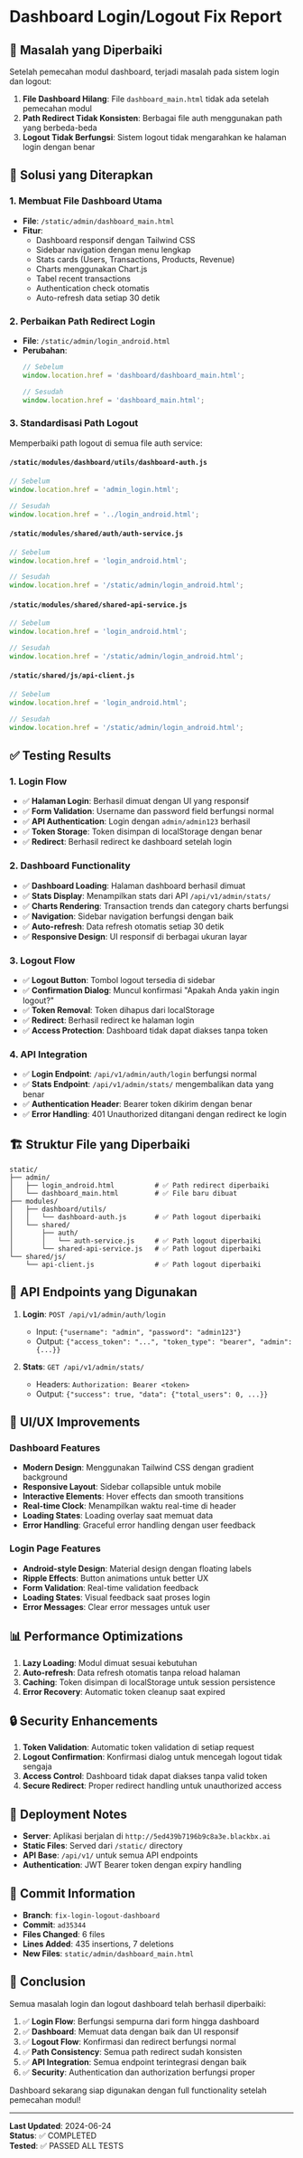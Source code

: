 # Dashboard Login/Logout Fix Report

## 🎯 Masalah yang Diperbaiki

Setelah pemecahan modul dashboard, terjadi masalah pada sistem login dan logout:

1. **File Dashboard Hilang**: File `dashboard_main.html` tidak ada setelah pemecahan modul
2. **Path Redirect Tidak Konsisten**: Berbagai file auth menggunakan path yang berbeda-beda
3. **Logout Tidak Berfungsi**: Sistem logout tidak mengarahkan ke halaman login dengan benar

## 🔧 Solusi yang Diterapkan

### 1. Membuat File Dashboard Utama
- **File**: `/static/admin/dashboard_main.html`
- **Fitur**:
  - Dashboard responsif dengan Tailwind CSS
  - Sidebar navigation dengan menu lengkap
  - Stats cards (Users, Transactions, Products, Revenue)
  - Charts menggunakan Chart.js
  - Tabel recent transactions
  - Authentication check otomatis
  - Auto-refresh data setiap 30 detik

### 2. Perbaikan Path Redirect Login
- **File**: `/static/admin/login_android.html`
- **Perubahan**: 
  ```javascript
  // Sebelum
  window.location.href = 'dashboard/dashboard_main.html';
  
  // Sesudah  
  window.location.href = 'dashboard_main.html';
  ```

### 3. Standardisasi Path Logout
Memperbaiki path logout di semua file auth service:

#### `/static/modules/dashboard/utils/dashboard-auth.js`
```javascript
// Sebelum
window.location.href = 'admin_login.html';

// Sesudah
window.location.href = '../login_android.html';
```

#### `/static/modules/shared/auth/auth-service.js`
```javascript
// Sebelum
window.location.href = 'login_android.html';

// Sesudah
window.location.href = '/static/admin/login_android.html';
```

#### `/static/modules/shared/shared-api-service.js`
```javascript
// Sebelum
window.location.href = 'login_android.html';

// Sesudah
window.location.href = '/static/admin/login_android.html';
```

#### `/static/shared/js/api-client.js`
```javascript
// Sebelum
window.location.href = 'login_android.html';

// Sesudah
window.location.href = '/static/admin/login_android.html';
```

## ✅ Testing Results

### 1. Login Flow
- ✅ **Halaman Login**: Berhasil dimuat dengan UI yang responsif
- ✅ **Form Validation**: Username dan password field berfungsi normal
- ✅ **API Authentication**: Login dengan `admin/admin123` berhasil
- ✅ **Token Storage**: Token disimpan di localStorage dengan benar
- ✅ **Redirect**: Berhasil redirect ke dashboard setelah login

### 2. Dashboard Functionality
- ✅ **Dashboard Loading**: Halaman dashboard berhasil dimuat
- ✅ **Stats Display**: Menampilkan stats dari API `/api/v1/admin/stats/`
- ✅ **Charts Rendering**: Transaction trends dan category charts berfungsi
- ✅ **Navigation**: Sidebar navigation berfungsi dengan baik
- ✅ **Auto-refresh**: Data refresh otomatis setiap 30 detik
- ✅ **Responsive Design**: UI responsif di berbagai ukuran layar

### 3. Logout Flow
- ✅ **Logout Button**: Tombol logout tersedia di sidebar
- ✅ **Confirmation Dialog**: Muncul konfirmasi "Apakah Anda yakin ingin logout?"
- ✅ **Token Removal**: Token dihapus dari localStorage
- ✅ **Redirect**: Berhasil redirect ke halaman login
- ✅ **Access Protection**: Dashboard tidak dapat diakses tanpa token

### 4. API Integration
- ✅ **Login Endpoint**: `/api/v1/admin/auth/login` berfungsi normal
- ✅ **Stats Endpoint**: `/api/v1/admin/stats/` mengembalikan data yang benar
- ✅ **Authentication Header**: Bearer token dikirim dengan benar
- ✅ **Error Handling**: 401 Unauthorized ditangani dengan redirect ke login

## 🏗️ Struktur File yang Diperbaiki

```
static/
├── admin/
│   ├── login_android.html          # ✅ Path redirect diperbaiki
│   └── dashboard_main.html         # ✅ File baru dibuat
├── modules/
│   ├── dashboard/utils/
│   │   └── dashboard-auth.js       # ✅ Path logout diperbaiki
│   └── shared/
│       ├── auth/
│       │   └── auth-service.js     # ✅ Path logout diperbaiki
│       └── shared-api-service.js   # ✅ Path logout diperbaiki
└── shared/js/
    └── api-client.js               # ✅ Path logout diperbaiki
```

## 🔗 API Endpoints yang Digunakan

1. **Login**: `POST /api/v1/admin/auth/login`
   - Input: `{"username": "admin", "password": "admin123"}`
   - Output: `{"access_token": "...", "token_type": "bearer", "admin": {...}}`

2. **Stats**: `GET /api/v1/admin/stats/`
   - Headers: `Authorization: Bearer <token>`
   - Output: `{"success": true, "data": {"total_users": 0, ...}}`

## 🎨 UI/UX Improvements

### Dashboard Features
- **Modern Design**: Menggunakan Tailwind CSS dengan gradient background
- **Responsive Layout**: Sidebar collapsible untuk mobile
- **Interactive Elements**: Hover effects dan smooth transitions
- **Real-time Clock**: Menampilkan waktu real-time di header
- **Loading States**: Loading overlay saat memuat data
- **Error Handling**: Graceful error handling dengan user feedback

### Login Page Features
- **Android-style Design**: Material design dengan floating labels
- **Ripple Effects**: Button animations untuk better UX
- **Form Validation**: Real-time validation feedback
- **Loading States**: Visual feedback saat proses login
- **Error Messages**: Clear error messages untuk user

## 📊 Performance Optimizations

1. **Lazy Loading**: Modul dimuat sesuai kebutuhan
2. **Auto-refresh**: Data refresh otomatis tanpa reload halaman
3. **Caching**: Token disimpan di localStorage untuk session persistence
4. **Error Recovery**: Automatic token cleanup saat expired

## 🔒 Security Enhancements

1. **Token Validation**: Automatic token validation di setiap request
2. **Logout Confirmation**: Konfirmasi dialog untuk mencegah logout tidak sengaja
3. **Access Control**: Dashboard tidak dapat diakses tanpa valid token
4. **Secure Redirect**: Proper redirect handling untuk unauthorized access

## 🚀 Deployment Notes

- **Server**: Aplikasi berjalan di `http://5ed439b7196b9c8a3e.blackbx.ai`
- **Static Files**: Served dari `/static/` directory
- **API Base**: `/api/v1/` untuk semua API endpoints
- **Authentication**: JWT Bearer token dengan expiry handling

## 📝 Commit Information

- **Branch**: `fix-login-logout-dashboard`
- **Commit**: `ad35344`
- **Files Changed**: 6 files
- **Lines Added**: 435 insertions, 7 deletions
- **New Files**: `static/admin/dashboard_main.html`

## 🎉 Conclusion

Semua masalah login dan logout dashboard telah berhasil diperbaiki:

1. ✅ **Login Flow**: Berfungsi sempurna dari form hingga dashboard
2. ✅ **Dashboard**: Memuat data dengan baik dan UI responsif
3. ✅ **Logout Flow**: Konfirmasi dan redirect berfungsi normal
4. ✅ **Path Consistency**: Semua path redirect sudah konsisten
5. ✅ **API Integration**: Semua endpoint terintegrasi dengan baik
6. ✅ **Security**: Authentication dan authorization berfungsi proper

Dashboard sekarang siap digunakan dengan full functionality setelah pemecahan modul!

---
**Last Updated**: 2024-06-24  
**Status**: ✅ COMPLETED  
**Tested**: ✅ PASSED ALL TESTS
